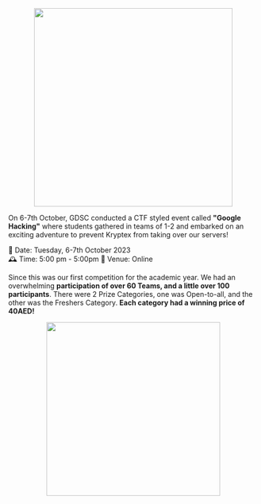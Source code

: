 <center> <img src="https://c.l3n.co/i/qFEhR9.jpeg" style="height: 400px; width:400px;"> </center>


On 6-7th October, GDSC conducted a CTF styled event called **"Google Hacking"** where students gathered in teams of 1-2 and embarked on an exciting adventure to prevent Kryptex from taking over our servers!

📅 Date: Tuesday, 6-7th October 2023   
🕰 Time: 5:00 pm - 5:00pm
📍 Venue: Online

Since this was our first competition for the academic year. We had an overwhelming **participation of over 60 Teams, and a little over 100 participants**. There were 2 Prize Categories, one was Open-to-all, and the other was the Freshers Category. **Each category had a winning price of 40AED!**

<center> <img src="https://b.l3n.co/i/qF7xx2.png" style="height: 350px; width:350px;"> </center>